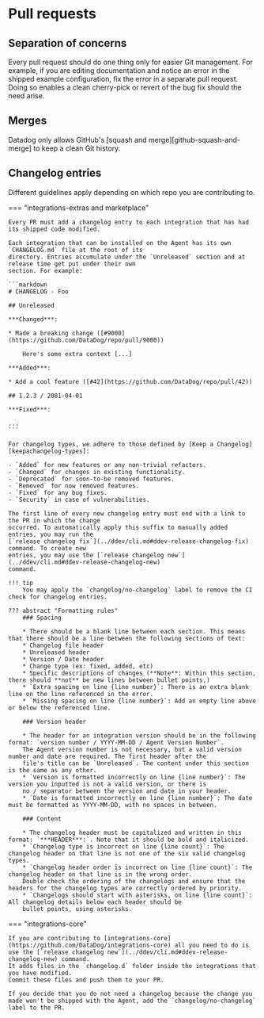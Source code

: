 # Pull requests

## Separation of concerns

  Every pull request should do one thing only for easier Git management. For example, if you are
    editing documentation and notice an error in the shipped example configuration, fix the
    error in a separate pull request. Doing so enables a clean cherry-pick or revert of the bug fix
    should the need arise.

## Merges

  Datadog only allows GitHub's [squash and merge][github-squash-and-merge] to keep a clean Git history.

## Changelog entries

Different guidelines apply depending on which repo you are contributing to.

=== "integrations-extras and marketplace"


    Every PR must add a changelog entry to each integration that has had its shipped code modified.

    Each integration that can be installed on the Agent has its own `CHANGELOG.md` file at the root of its
    directory. Entries accumulate under the `Unreleased` section and at release time get put under their own
    section. For example:

    ```markdown
    # CHANGELOG - Foo

    ## Unreleased

    ***Changed***:

    * Made a breaking change ([#9000](https://github.com/DataDog/repo/pull/9000))

        Here's some extra context [...]

    ***Added***:

    * Add a cool feature ([#42](https://github.com/DataDog/repo/pull/42))

    ## 1.2.3 / 2081-04-01

    ***Fixed***:

    ...
    ```

    For changelog types, we adhere to those defined by [Keep a Changelog][keepachangelog-types]:

    - `Added` for new features or any non-trivial refactors.
    - `Changed` for changes in existing functionality.
    - `Deprecated` for soon-to-be removed features.
    - `Removed` for now removed features.
    - `Fixed` for any bug fixes.
    - `Security` in case of vulnerabilities.

    The first line of every new changelog entry must end with a link to the PR in which the change
    occurred. To automatically apply this suffix to manually added entries, you may run the
    [`release changelog fix`](../ddev/cli.md#ddev-release-changelog-fix) command. To create new
    entries, you may use the [`release changelog new`](../ddev/cli.md#ddev-release-changelog-new)
    command.

    !!! tip
        You may apply the `changelog/no-changelog` label to remove the CI check for changelog entries.

    ??? abstract "Formatting rules"
        ### Spacing

        * There should be a blank line between each section. This means that there should be a line between the following sections of text:
        * Changelog file header
        * Unreleased header
        * Version / Date header
        * Change type (ex: fixed, added, etc)
        * Specific descriptions of changes (**Note**: Within this section, there should **not** be new lines between bullet points,)
        * `Extra spacing on line {line number}`: There is an extra blank line on the line referenced in the error.
        * `Missing spacing on line {line number}`: Add an empty line above or below the referenced line.

        ### Version header

        * The header for an integration version should be in the following format: `version number / YYYY-MM-DD / Agent Version Number`.
        The Agent version number is not necessary, but a valid version number and date are required. The first header after the
        file's title can be `Unreleased`. The content under this section is the same as any other.
        * `Version is formatted incorrectly on line {line number}`: The version you inputted is not a valid version, or there is
        no / separator between the version and date in your header.
        * `Date is formatted incorrectly on line {line number}`: The date must be formatted as YYYY-MM-DD, with no spaces in between.

        ### Content

        * The changelog header must be capitalized and written in this format: `***HEADER***:`. Note that it should be bold and italicized.
        * `Changelog type is incorrect on line {line count}`: The changelog header on that line is not one of the six valid changelog types.
        * `Changelog header order is incorrect on line {line count}`: The changelog header on that line is in the wrong order.
        Double check the ordering of the changelogs and ensure that the headers for the changelog types are correctly ordered by priority.
        * `Changelogs should start with asterisks, on line {line count}`: All changelog details below each header should be
        bullet points, using asterisks.

=== "integrations-core"

    If you are contributing to [integrations-core](https://github.com/DataDog/integrations-core) all you need to do is use the [`release changelog new`](../ddev/cli.md#ddev-release-changelog-new) command.
    It adds files in the `changelog.d` folder inside the integrations that you have modified.
    Commit these files and push them to your PR.
    
    If you decide that you do not need a changelog because the change you made won't be shipped with the Agent, add the `changelog/no-changelog` label to the PR.


